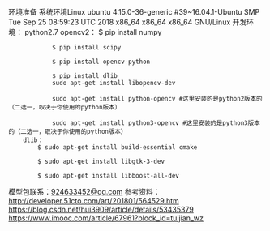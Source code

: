 环境准备
	系统环境Linux ubuntu 4.15.0-36-generic #39~16.04.1-Ubuntu SMP Tue Sep 25 08:59:23 UTC 2018 x86_64 x86_64 x86_64 GNU/Linux
	开发环境：
  		python2.7
 		opencv2：
 			    $ pip install numpy 
     
    			$ pip install scipy 
     
    			$ pip install opencv-python 
     
    			$ pip install dlib 
    			sudo apt-get install libopencv-dev 

    			sudo apt-get install python-opencv #这里安装的是python2版本的 （二选一，取决于你使用的python版本） 

    			sudo apt-get install python3-opencv #这里安装的是python3版本的（二选一，取决于你使用的python版本）
  		dlib：
  			$ sudo apt-get install build-essential cmake 
     
    		$ sudo apt-get install libgtk-3-dev 
     
    		$ sudo apt-get install libboost-all-dev 
模型包联系：924633452@qq.com
参考资料：
http://developer.51cto.com/art/201801/564529.htm
https://blog.csdn.net/hui3909/article/details/53435379
https://www.imooc.com/article/67961?block_id=tuijian_wz
